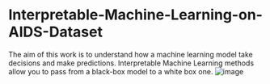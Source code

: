 # Interpretable-Machine-Learning-on-AIDS-Dataset
The aim of this work is to understand how a machine learning model take decisions and make predictions. Interpretable Machine Learning methods allow you to pass from a black-box model to a white box one.
![image](https://github.com/user-attachments/assets/63783167-cfdf-4aba-b8f6-9f05ec49aeb2)
